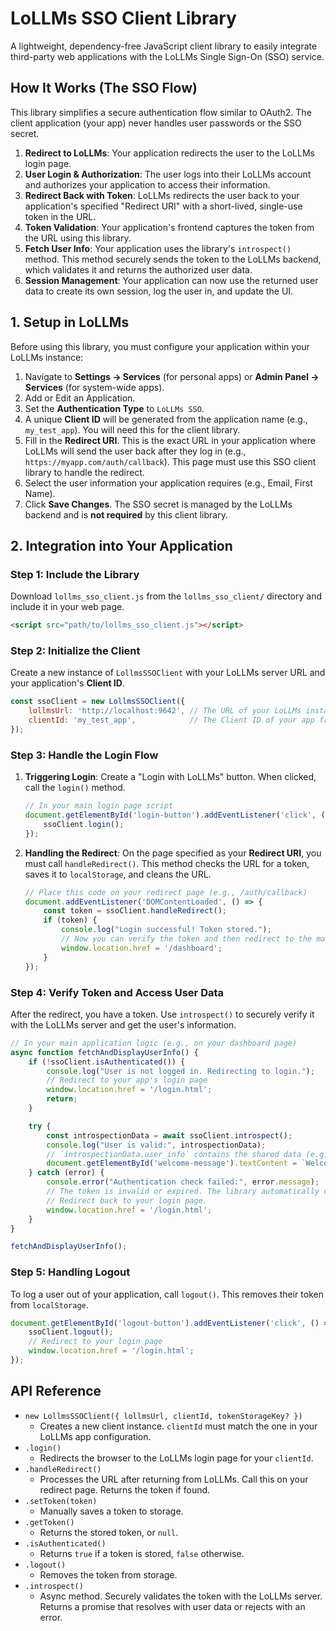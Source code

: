 # LoLLMs SSO Client Library

A lightweight, dependency-free JavaScript client library to easily integrate third-party web applications with the LoLLMs Single Sign-On (SSO) service.

## How It Works (The SSO Flow)

This library simplifies a secure authentication flow similar to OAuth2. The client application (your app) never handles user passwords or the SSO secret.

1.  **Redirect to LoLLMs**: Your application redirects the user to the LoLLMs login page.
2.  **User Login & Authorization**: The user logs into their LoLLMs account and authorizes your application to access their information.
3.  **Redirect Back with Token**: LoLLMs redirects the user back to your application's specified "Redirect URI" with a short-lived, single-use token in the URL.
4.  **Token Validation**: Your application's frontend captures the token from the URL using this library.
5.  **Fetch User Info**: Your application uses the library's `introspect()` method. This method securely sends the token to the LoLLMs backend, which validates it and returns the authorized user data.
6.  **Session Management**: Your application can now use the returned user data to create its own session, log the user in, and update the UI.

## 1. Setup in LoLLMs

Before using this library, you must configure your application within your LoLLMs instance:

1.  Navigate to **Settings -> Services** (for personal apps) or **Admin Panel -> Services** (for system-wide apps).
2.  Add or Edit an Application.
3.  Set the **Authentication Type** to `LoLLMs SSO`.
4.  A unique **Client ID** will be generated from the application name (e.g., `my_test_app`). You will need this for the client library.
5.  Fill in the **Redirect URI**. This is the exact URL in your application where LoLLMs will send the user back after they log in (e.g., `https://myapp.com/auth/callback`). This page must use this SSO client library to handle the redirect.
6.  Select the user information your application requires (e.g., Email, First Name).
7.  Click **Save Changes**. The SSO secret is managed by the LoLLMs backend and is **not required** by this client library.

## 2. Integration into Your Application

### Step 1: Include the Library

Download `lollms_sso_client.js` from the `lollms_sso_client/` directory and include it in your web page.

```html
<script src="path/to/lollms_sso_client.js"></script>
```

### Step 2: Initialize the Client

Create a new instance of `LollmsSSOClient` with your LoLLMs server URL and your application's **Client ID**.

```javascript
const ssoClient = new LollmsSSOClient({
    lollmsUrl: 'http://localhost:9642', // The URL of your LoLLMs instance
    clientId: 'my_test_app',            // The Client ID of your app from LoLLMs
});
```

### Step 3: Handle the Login Flow

1.  **Triggering Login**: Create a "Login with LoLLMs" button. When clicked, call the `login()` method.

    ```javascript
    // In your main login page script
    document.getElementById('login-button').addEventListener('click', () => {
        ssoClient.login();
    });
    ```

2.  **Handling the Redirect**: On the page specified as your **Redirect URI**, you must call `handleRedirect()`. This method checks the URL for a token, saves it to `localStorage`, and cleans the URL.

    ```javascript
    // Place this code on your redirect page (e.g., /auth/callback)
    document.addEventListener('DOMContentLoaded', () => {
        const token = ssoClient.handleRedirect();
        if (token) {
            console.log("Login successful! Token stored.");
            // Now you can verify the token and then redirect to the main part of your app.
            window.location.href = '/dashboard'; 
        }
    });
    ```

### Step 4: Verify Token and Access User Data

After the redirect, you have a token. Use `introspect()` to securely verify it with the LoLLMs server and get the user's information.

```javascript
// In your main application logic (e.g., on your dashboard page)
async function fetchAndDisplayUserInfo() {
    if (!ssoClient.isAuthenticated()) {
        console.log("User is not logged in. Redirecting to login.");
        // Redirect to your app's login page
        window.location.href = '/login.html';
        return;
    }

    try {
        const introspectionData = await ssoClient.introspect();
        console.log("User is valid:", introspectionData);
        // `introspectionData.user_info` contains the shared data (e.g., username, email)
        document.getElementById('welcome-message').textContent = `Welcome, ${introspectionData.user_info.username}!`;
    } catch (error) {
        console.error("Authentication check failed:", error.message);
        // The token is invalid or expired. The library automatically calls logout().
        // Redirect back to your login page.
        window.location.href = '/login.html';
    }
}

fetchAndDisplayUserInfo();
```

### Step 5: Handling Logout

To log a user out of your application, call `logout()`. This removes their token from `localStorage`.

```javascript
document.getElementById('logout-button').addEventListener('click', () => {
    ssoClient.logout();
    // Redirect to your login page
    window.location.href = '/login.html';
});
```

## API Reference

-   `new LollmsSSOClient({ lollmsUrl, clientId, tokenStorageKey? })`
    -   Creates a new client instance. `clientId` must match the one in your LoLLMs app configuration.
-   `.login()`
    -   Redirects the browser to the LoLLMs login page for your `clientId`.
-   `.handleRedirect()`
    -   Processes the URL after returning from LoLLMs. Call this on your redirect page. Returns the token if found.
-   `.setToken(token)`
    -   Manually saves a token to storage.
-   `.getToken()`
    -   Returns the stored token, or `null`.
-   `.isAuthenticated()`
    -   Returns `true` if a token is stored, `false` otherwise.
-   `.logout()`
    -   Removes the token from storage.
-   `.introspect()`
    -   Async method. Securely validates the token with the LoLLMs server. Returns a promise that resolves with user data or rejects with an error.

```